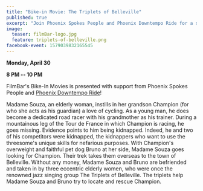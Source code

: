 ```yaml
---
title: "Bike-in Movie: The Triplets of Belleville"
published: true
excerpt: "Join Phoenix Spokes People and Phoenix Downtempo Ride for a screening of The Triplets of Belleville"
image:
  teaser: filmBar-logo.jpg
  feature: triplets-of-belleville.png
facebook-event: 1579039832165545
---
```


**Monday, April 30**

**8 PM -- 10 PM**

FilmBar's Bike-In Movies is presented with support from Phoenix Spokes People and [Phoenix Downtempo Ride](http://downtempo.bike)!

Madame Souza, an elderly woman, instills in her grandson Champion (for who she acts as his guardian) a love of cycling. As a young man, he does become a dedicated road racer with his grandmother as his trainer. During a mountainous leg of the Tour de France in which Champion is racing, he goes missing. Evidence points to him being kidnapped. Indeed, he and two of his competitors were kidnapped, the kidnappers who want to use the threesome's unique skills for nefarious purposes. With Champion's overweight and faithful pet dog Bruno at her side, Madame Souza goes looking for Champion. Their trek takes them overseas to the town of Belleville. Without any money, Madame Souza and Bruno are befriended and taken in by three eccentric elderly women, who were once the renowned jazz singing group The Triplets of Belleville. The triplets help Madame Souza and Bruno try to locate and rescue Champion.
